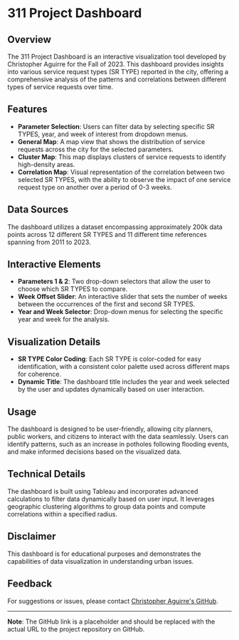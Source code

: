 # 311 Project Dashboard

## Overview

The 311 Project Dashboard is an interactive visualization tool developed by Christopher Aguirre for the Fall of 2023. This dashboard provides insights into various service request types (SR TYPE) reported in the city, offering a comprehensive analysis of the patterns and correlations between different types of service requests over time.

## Features

- **Parameter Selection**: Users can filter data by selecting specific SR TYPES, year, and week of interest from dropdown menus.
- **General Map**: A map view that shows the distribution of service requests across the city for the selected parameters.
- **Cluster Map**: This map displays clusters of service requests to identify high-density areas.
- **Correlation Map**: Visual representation of the correlation between two selected SR TYPES, with the ability to observe the impact of one service request type on another over a period of 0-3 weeks.

## Data Sources

The dashboard utilizes a dataset encompassing approximately 200k data points across 12 different SR TYPES and 11 different time references spanning from 2011 to 2023.

## Interactive Elements

- **Parameters 1 & 2**: Two drop-down selectors that allow the user to choose which SR TYPES to compare.
- **Week Offset Slider**: An interactive slider that sets the number of weeks between the occurrences of the first and second SR TYPES.
- **Year and Week Selector**: Drop-down menus for selecting the specific year and week for the analysis.

## Visualization Details

- **SR TYPE Color Coding**: Each SR TYPE is color-coded for easy identification, with a consistent color palette used across different maps for coherence.
- **Dynamic Title**: The dashboard title includes the year and week selected by the user and updates dynamically based on user interaction.

## Usage

The dashboard is designed to be user-friendly, allowing city planners, public workers, and citizens to interact with the data seamlessly. Users can identify patterns, such as an increase in potholes following flooding events, and make informed decisions based on the visualized data.

## Technical Details

The dashboard is built using Tableau and incorporates advanced calculations to filter data dynamically based on user input. It leverages geographic clustering algorithms to group data points and compute correlations within a specified radius.

## Disclaimer

This dashboard is for educational purposes and demonstrates the capabilities of data visualization in understanding urban issues.

## Feedback

For suggestions or issues, please contact [Christopher Aguirre's GitHub](https://github.com/christopheraguirre).

---

**Note**: The GitHub link is a placeholder and should be replaced with the actual URL to the project repository on GitHub.
